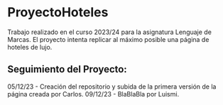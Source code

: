 # ProyectoHoteles

Trabajo realizado en el curso 2023/24 para la asignatura Lenguaje de Marcas.
El proyecto intenta replicar al máximo posible una página de hoteles de lujo.

## Seguimiento del Proyecto: 

05/12/23 - Creación del repositorio y subida de la primera versión de la página creada por Carlos.
09/12/23 - BlaBlaBla por Luismi.